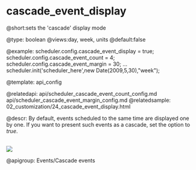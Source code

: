 cascade_event_display
=============

@short:sets the 'cascade' display mode
	

@type: boolean
@views:day, week, units
@default:false


@example:
scheduler.config.cascade_event_display = true;
scheduler.config.cascade_event_count = 4;     
scheduler.config.cascade_event_margin = 30; 
...
scheduler.init('scheduler_here',new Date(2009,5,30),"week");
        

@template:	api_config

@relatedapi:
	api/scheduler_cascade_event_count_config.md
    api/scheduler_cascade_event_margin_config.md
@relatedsample:
	02_customization/24_cascade_event_display.html
    
@descr:
By default, events scheduled to the same time are displayed one by one. If you want to present such events as a cascade, set the option to *true*. 

<br>
<img src="api/cascadeEventDisplay_property.png"/>

@apigroup: Events/Cascade events
